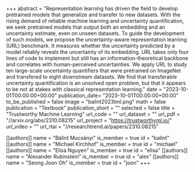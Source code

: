 +++
abstract = "Representation learning has driven the field to develop pretrained models that generalize and transfer to new datasets. With the rising demand of reliable machine learning and uncertainty quantification, we seek pretrained models that output both an embedding and an uncertainty estimate, even on unseen datasets. To guide the development of such models, we propose the uncertainty-aware representation learning (URL) benchmark. It measures whether the uncertainty predicted by a model reliably reveals the uncertainty of its embedding. URL takes only four lines of code to implement but still has an information-theoretical backbone and correlates with human-perceived uncertainties. We apply URL to study ten large-scale uncertainty quantifiers that were pretrained on ImageNet and transfered to eight downstream datasets. We find that transferable uncertainty quantification is an unsolved open problem, but that it appears to be not at stakes with classical representation learning."
date = "2023-10-01T00:00:00+00:00"
publication_date= "2023-10-01T00:00:00+00:00"
to_be_published = false
image = "balint2023tml.png"
math = false
publication = "Textbook"
publication_short = ""
selected = false
title = "Trustworthy Machine Learning"
url_code = ""
url_dataset = ""
url_pdf = "//arxiv.org/abs/2310.08215"
url_project = "https://trustworthyml.io/"
url_video = ""
url_rtai = "//researchtrend.ai/papers/2310.08215"

[[authors]]
    name = "Bálint Mucsányi"
    is_member = true
    id = "balint"
[[authors]]
    name = "Michael Kirchhof"
    is_member = true
    id = "michael"
[[authors]]
    name = "Elisa Nguyen"
    is_member = true
    id = "elisa"
[[authors]]
    name = "Alexander Rubinstein"
    is_member = true
    id = "alex"
[[authors]]
    name = "Seong Joon Oh"
    is_member = true
    id = "joon"
+++
